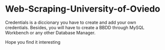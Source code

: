 # Web-Scraping-University-of-Oviedo

Credentials is a diccionary you have to create and add your own credentials.
Besides, you will have to create a BBDD through MySQL Workbench or any other Database Manager.

Hope you find it interesting
